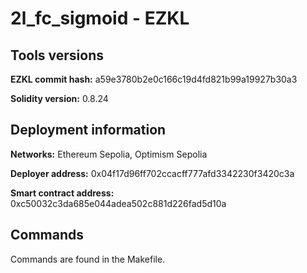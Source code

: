 # 2l_fc_sigmoid - EZKL

## Tools versions

**EZKL commit hash:** a59e3780b2e0c166c19d4fd821b99a19927b30a3

**Solidity version:** 0.8.24

## Deployment information

**Networks:** Ethereum Sepolia, Optimism Sepolia

**Deployer address:** 0x04f17d96ff702ccacff777afd3342230f3420c3a

**Smart contract address:** 0xc50032c3da685e044adea502c881d226fad5d10a

## Commands

Commands are found in the Makefile.
